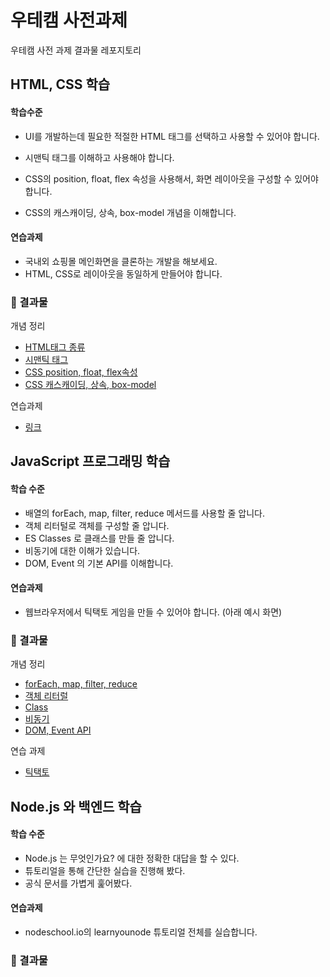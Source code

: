 # 우테캠 사전과제

우테캠 사전 과제 결과물 레포지토리



## HTML, CSS 학습

#### 학습수준

- UI를 개발하는데 필요한 적절한 HTML 태그를 선택하고 사용할 수 있어야 합니다.

- 시맨틱 태그를 이해하고 사용해야 합니다.

- CSS의 position, float, flex 속성을 사용해서, 화면 레이아웃을 구성할 수 있어야합니다.

- CSS의 캐스캐이딩, 상속, box-model 개념을 이해합니다.

#### 연습과제

- 국내외 쇼핑몰 메인화면을 클론하는 개발을 해보세요.
- HTML, CSS로 레이아웃을 동일하게 만들어야 합니다.



### 📌 결과물

개념 정리

- [HTML태그 종류](./개념정리/01.HTML태그종류.md)
- [시맨틱 태그](./개념정리/02.시맨틱태그.md)
- [CSS position, float, flex속성](./개념정리/03.CSS1.md)
- [CSS 캐스캐이딩, 상속, box-model](./개념정리/04.CSS2.md)



연습과제

- [링크](https://kyun2da.github.io/woowa-pre-assignment/)



## JavaScript 프로그래밍 학습

#### 학습 수준

- 배열의 forEach, map, filter, reduce 메서드를 사용할 줄 압니다.
- 객체 리터털로 객체를 구성할 줄 압니다.
-  ES Classes 로 클래스를 만들 줄 압니다.
- 비동기에 대한 이해가 있습니다.
- DOM, Event 의 기본 API를 이해합니다.



#### 연습과제

- 웹브라우저에서 틱택토 게임을 만들 수 있어야 합니다. (아래 예시 화면)



### 📌 결과물

개념 정리

- [forEach, map, filter, reduce](./개념정리/05.JS1.md)
- [객체 리터럴](./개념정리/06.JS2.md)
- [Class](./개념정리/07.jS3.md)
- [비동기](./개념정리/08.JS4.md)
- [DOM, Event API](./개념정리/09.JS5.md)



연습 과제

- [틱택토](kyun_tictactoe.surge.sh)



## Node.js 와 백엔드 학습

#### 학습 수준

- Node.js 는 무엇인가요? 에 대한 정확한 대답을 할 수 있다.
- 튜토리얼을 통해 간단한 실습을 진행해 봤다.
- 공식 문서를 가볍게 훑어봤다.



#### 연습과제

- nodeschool.io의 learnyounode 튜토리얼 전체를 실습합니다.



### 📌 결과물

